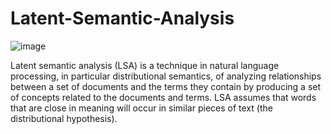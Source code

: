 # Latent-Semantic-Analysis
![image](https://user-images.githubusercontent.com/78067738/117528188-8dbd4200-afee-11eb-978f-82ed5f063296.png)

Latent semantic analysis (LSA) is a technique in natural language processing, in  particular distributional semantics, of analyzing relationships between a set of  documents and the terms they contain by producing a set of concepts related to the  documents and terms. LSA assumes that words that are close in meaning will occur in  similar pieces of text (the distributional hypothesis). 

